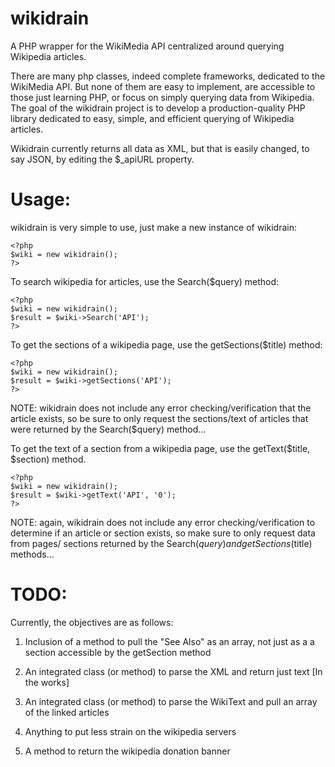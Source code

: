 wikidrain
===================================================================================

A PHP wrapper for the WikiMedia API centralized around querying Wikipedia articles.

There are many php classes, indeed complete frameworks, dedicated to the WikiMedia
API. But none of them are easy to implement, are accessible to those just learning
PHP, or focus on simply querying data from Wikipedia.  The goal of the wikidrain 
project is to develop a production-quality PHP library dedicated to easy, simple, 
and efficient querying of Wikipedia articles.

Wikidrain currently returns all data as XML, but that is easily changed, to say JSON,
by editing the $_apiURL property.


Usage:
===================================================================================

wikidrain is very simple to use, just make a new instance of wikidrain:

    <?php
    $wiki = new wikidrain();
    ?>

To search wikipedia for articles, use the Search($query) method:

    <?php
    $wiki = new wikidrain();
    $result = $wiki->Search('API');
    ?>

To get the sections of a wikipedia page, use the getSections($title) method:

    <?php
    $wiki = new wikidrain();
    $result = $wiki->getSections('API');
    ?>

NOTE: wikidrain does not include any error checking/verification that the article
      exists, so be sure to only request the sections/text of articles that were
      returned by the Search($query) method...

To get the text of a section from a wikipedia page, use the getText($title, $section)
method.

    <?php
    $wiki = new wikidrain();
    $result = $wiki->getText('API', '0');
    ?>

NOTE: again, wikidrain does not include any error checking/verification to determine
      if an article or section exists, so make sure to only request data from pages/
      sections returned by the Search($query) and getSections($title) methods...

TODO:
===================================================================================

Currently, the objectives are as follows:

1. Inclusion of a method to pull the "See Also" as an array, not just as a a section
   accessible by the getSection method

2. An integrated class (or method) to parse the XML and return just text [In the works]

3. An integrated class (or method) to parse the WikiText and pull an array of the
   linked articles

4. Anything to put less strain on the wikipedia servers

5. A method to return the wikipedia donation banner